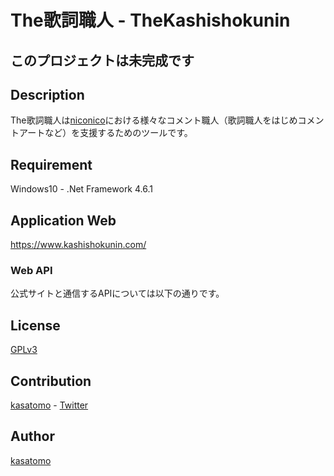 # The歌詞職人 - TheKashishokunin

## このプロジェクトは未完成です

## Description
The歌詞職人は[niconico](http://www.nicovideo.jp/)における様々なコメント職人（歌詞職人をはじめコメントアートなど）を支援するためのツールです。

## Requirement
Windows10 - .Net Framework 4.6.1

## Application Web
https://www.kashishokunin.com/

### Web API
公式サイトと通信するAPIについては以下の通りです。

## License
[GPLv3](https://github.com/Kashishokunin/TheKashishokunin/blob/master/LICENSE)

## Contribution
[kasatomo](https://github.com/kasatomo) - [Twitter](https://twitter.com/kasatomo)

## Author
[kasatomo](https://github.com/kasatomo)
